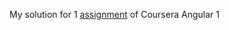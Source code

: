 My solution for 1 [assignment](https://github.com/jhu-ep-coursera/fullstack-course5/blob/master/assignments/assignment1/Assignment-1.md) of Coursera Angular 1